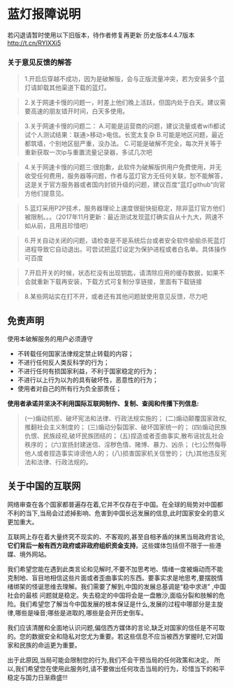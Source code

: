 # 蓝灯报障说明

若闪退请暂时使用以下旧版本，待作者修复再更新
历史版本4.4.7版本
http://t.cn/RYIXXi5




### 关于意见反馈的解答

> 1.开启后穿越不成功，因为是破解版，会与正版流量冲突，若为安装多个蓝灯请卸载其他渠道下载的蓝灯。

 >2.关于网速卡慢的问题一，时差上他们晚上活跃，但国内处于白天。建议需要高速的朋友错开时间，白天多使用。
 
 >3.关于网速卡慢的问题二：
A.可能是运营商的问题，建议流量或者wifi都试试个人测试结果：联通>移动>电信。长宽太复杂
B.可能是地区问题，最近都筑墙，个别地区挺严重，没办法。
C.可能是破解不完全，每次开关等于重新获取一次ip与重置流量记录器，多试几次吧

 >4.关于网速卡慢的问题三:很抱歉，此软件为破解版供用户免费使用，并无收受任何费用，服务器等问题，作者与蓝灯官方无任何关联，恕不能解答，这是关于官方服务器或者国内封锁升级的问题，建议百度“蓝灯github“向官方他们提意见。

 >5.蓝灯采用P2P技术，服务器理论上速度很挺快挺稳定，除非蓝灯官方他们被限制。。。（2017年11月更新：最近测试发现蓝灯确实自从十九大，网速不如从前，且用且珍惜吧）

 >6.开关自动关闭的问题，请检查是不是系统后台或者安全软件偷偷杀死蓝灯进程导致它自动退出。可尝试把蓝灯设定为保护进程或者白名单。具体操作可百度

 >7.开启开关的时候，状态栏没有出现钥匙，请清除应用的缓存数据，如果不会就重新下载再安装，下载方式可复制分享链接，里面有下载链接
 
 >8.某些网站实在打不开，或者还有其他问题就使用意见反馈，尽力吧
 

## 免责声明

使用本破解服务的用户必须遵守
- 不转载任何国家法律规定禁止转载的内容；
- 不进行任何反人类反科学的行为；
- 不进行任何有损国家利益，不利于国家稳定的行为；
- 不进行以上行为以为的具有破坏性，恶意性的行为；
- 使用者对自己的所有行为负全部责任；

**使用者承诺并坚决不利用国际互联网制作、复制、查阅和传播下列信息:**
>(一)煽动抗拒、破坏宪法和法律、行政法规实施的；
(二)煽动颠覆国家政权,推翻社会主义制度的；
(三)煽动分裂国家、破坏国家统一的；
(四)煽动民族仇恨、民族歧视,破坏民族团结的；
(五)捏造或者歪曲事实,散布谣扰乱社会秩序的；
(六)宣扬封建迷信、淫秽色情、赌博、暴力、凶杀；
(七)公然侮辱他人或者捏造事实诽谤他人的；
(八)损害国家机关信誉的；
(九)其他违反宪法和法律、行政法规的。 

## 关于中国的互联网
网络审查在各个国家都普遍存在着,它并不仅存在于中国。在全球的局势对中国都不利的当下,当局会过滤掉影响、危害到中国长远发展的信息,此时国家安全的意义更加重大。

互联网上存在着大量终究不现实的、不客观的,甚至自相矛盾的抹黑当局政府言论,**它们背后一般有西方政府或非政府组织资金支持**。这些媒体包括但不限于一些港媒、境外网站。

我们希望您能在遇到此类言论和见解时,不要不加思考地、情绪一度被煽动而不能克制地、盲目地相信这些片面或者歪曲事实的东西。要事实求是地思考,要摆脱情绪绑架的怪诞思维去理解。我们需要了解到,中国的发展总基调是“稳中求进" ,中国社会的最核 问题就是稳定。失去稳定的中国将会是一盘散沙,面临分裂和肢解的危险。我们希望您了解当今中国发展的根本保证是什么,发展的过程中哪部分是主旋律,哪些是噪音;哪些是进取的,哪些是会开历史倒车。

我们应该清醒和全面地认识问题,偏信西方媒体的言论,缺乏对国家的信任是不可取的。您的数据安全和隐私对您尤为重要。若这些信息不应当被西方掌握时,它对国家和民族的命运更为重要。

出于此原因,当局可能会限制您的行为,我们不会干预当局的任何政策和决定。
所以,我们希望您在使用此服务时,请不要做出任何攻击当局的行为，珍惜当下的和平稳定与国力日渐鼎盛!!!
